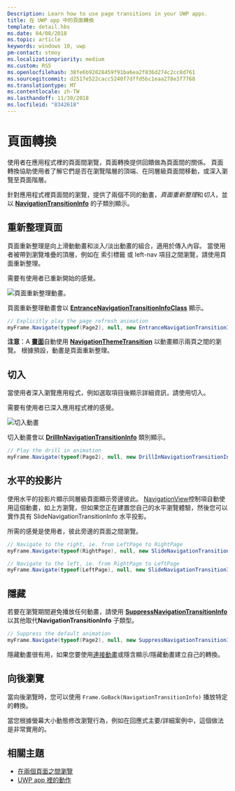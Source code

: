 ```yaml
---
Description: Learn how to use page transitions in your UWP apps.
title: 在 UWP app 中的頁面轉換
template: detail.hbs
ms.date: 04/08/2018
ms.topic: article
keywords: windows 10, uwp
pm-contact: stmoy
ms.localizationpriority: medium
ms.custom: RS5
ms.openlocfilehash: 38fe6b92828459f91ba6ea2f836d274c2cc8d761
ms.sourcegitcommit: d2517e522cacc5240f7dffd5bc1eaa278e3f7768
ms.translationtype: MT
ms.contentlocale: zh-TW
ms.lasthandoff: 11/30/2018
ms.locfileid: "8342618"
---
```

# <a name="page-transitions"></a>頁面轉換

使用者在應用程式裡的頁面間瀏覽，頁面轉換提供回饋做為頁面間的關係。 頁面轉換協助使用者了解它們是否在瀏覽階層的頂端、在同層級頁面間移動，或深入瀏覽至頁面階層。

針對應用程式裡頁面間的瀏覽，提供了兩個不同的動畫，*頁面重新整理*和*切入*，並以 [**NavigationTransitionInfo**](https://docs.microsoft.com/uwp/api/windows.ui.xaml.media.animation.navigationtransitioninfo) 的子類別顯示。

## <a name="page-refresh"></a>重新整理頁面

頁面重新整理是向上滑動動畫和淡入/淡出動畫的組合，適用於傳入內容。 當使用者被帶到瀏覽堆疊的頂層，例如在 索引標籤 或 left-nav 項目之間瀏覽，請使用頁面重新整理。

需要有使用者已重新開始的感覺。

![頁面重新整理動畫。](images/page-refresh.gif)

頁面重新整理動畫會以 [**EntranceNavigationTransitionInfoClass**](https://docs.microsoft.com/uwp/api/windows.ui.xaml.media.animation.entrancenavigationtransitioninfo) 顯示。

```csharp
// Explicitly play the page refresh animation
myFrame.Navigate(typeof(Page2), null, new EntranceNavigationTransitionInfo());

```

**注意**：A [**畫面**](https://docs.microsoft.com/uwp/api/windows.ui.xaml.controls.frame)自動使用 [**NavigationThemeTransition**](https://docs.microsoft.com/uwp/api/windows.ui.xaml.media.animation.navigationthemetransition) 以動畫顯示兩頁之間的瀏覽。 根據預設，動畫是頁面重新整理。

## <a name="drill"></a>切入

當使用者深入瀏覽應用程式，例如選取項目後顯示詳細資訊，請使用切入。

需要有使用者已深入應用程式裡的感覺。

![切入動畫](images/drill.gif)

切入動畫會以 [**DrillInNavigationTransitionInfo**](https://docs.microsoft.com/uwp/api/windows.ui.xaml.media.animation.drillinnavigationtransitioninfo) 類別顯示。

```csharp
// Play the drill in animation
myFrame.Navigate(typeof(Page2), null, new DrillInNavigationTransitionInfo());
```

## <a name="horizontal-slide"></a>水平的投影片

使用水平的投影片顯示同層級頁面顯示旁邊彼此。 [NavigationView](../controls-and-patterns/navigationview.md)控制項自動使用這個動畫，如上方瀏覽，但如果您正在建置您自己的水平瀏覽體驗，然後您可以實作具有 SlideNavigationTransitionInfo 水平投影。

所需的感覺是使用者，彼此旁邊的頁面之間瀏覽。 

```csharp
// Navigate to the right, ie. from LeftPage to RightPage
myFrame.Navigate(typeof(RightPage), null, new SlideNavigationTransitionInfo() { SlideNavigationTransitionEffect.FromRight } );

// Navigate to the left, ie. from RightPage to LeftPage
myFrame.Navigate(typeof(LeftPage), null, new SlideNavigationTransitionInfo() { SlideNavigationTransitionEffect.FromLeft } );
```

## <a name="suppress"></a>隱藏

若要在瀏覽期間避免播放任何動畫，請使用 [**SuppressNavigationTransitionInfo**](https://docs.microsoft.com/uwp/api/windows.ui.xaml.media.animation.suppressnavigationtransitioninfo) 以其他取代**NavigationTransitionInfo** 子類型。

```csharp
// Suppress the default animation
myFrame.Navigate(typeof(Page2), null, new SuppressNavigationTransitionInfo());
```

隱藏動畫很有用，如果您要使用[連接動畫](connected-animation.md)或隱含顯示/隱藏動畫建立自己的轉換。

## <a name="backwards-navigation"></a>向後瀏覽

當向後瀏覽時，您可以使用 `Frame.GoBack(NavigationTransitionInfo)` 播放特定的轉換。

當您根據螢幕大小動態修改瀏覽行為，例如在回應式主要/詳細案例中，這個做法是非常實用的。

## <a name="related-topics"></a>相關主題

- [在兩個頁面之間瀏覽](../basics/navigate-between-two-pages.md)
- [UWP app 裡的動作](index.md)
